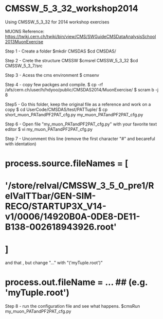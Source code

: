 # CMSSW_5_3_32_workshop2014

Using CMSSW_5_3_32 for 2014 workshop exercises

MUONS
Reference: https://twiki.cern.ch/twiki/bin/view/CMS/SWGuideCMSDataAnalysisSchool2013MuonExercise

Step 1 - Create a folder
$mkdir CMSDAS
$cd CMSDAS/

Step 2 - Crete the structure CMSSW
$cmsrel CMSSW_5_3_32
$cd CMSSW_5_3_7/src

Step 3 - Acess the cms environment
$ cmsenv

Step 4 - copy few packges and compile.
$ cp -rf  /afs/cern.ch/user/h/hdyoo/public/CMSDAS2014/MuonExercise/
$ scram b -j 8

Step5 - Go this folder, keep the original file as a reference and work on a copy
$ cd UserCode/CMSDAS/test/PATTuple/
$ cp short_muon_PATandPF2PAT_cfg.py my_muon_PATandPF2PAT_cfg.py

Step 6 - Open file "my_muon_PATandPF2PAT_cfg.py" with your favorite text editor
$ vi my_muon_PATandPF2PAT_cfg.py

Step 7 - Uncomment this line (remove the first character "#" and becareful with identation)

#   process.source.fileNames = [          ##
#    '/store/relval/CMSSW_3_5_0_pre1/RelValTTbar/GEN-SIM-RECO/STARTUP3X_V14-v1/0006/14920B0A-0DE8-DE11-B138-002618943926.root'
#   ]

and that , but change "..." with "('myTuple.root')"

#   process.out.fileName = ...            ##  (e.g. 'myTuple.root')

Step 8 - run the configuration file and see what happens. 
$cmsRun my_muon_PATandPF2PAT_cfg.py



